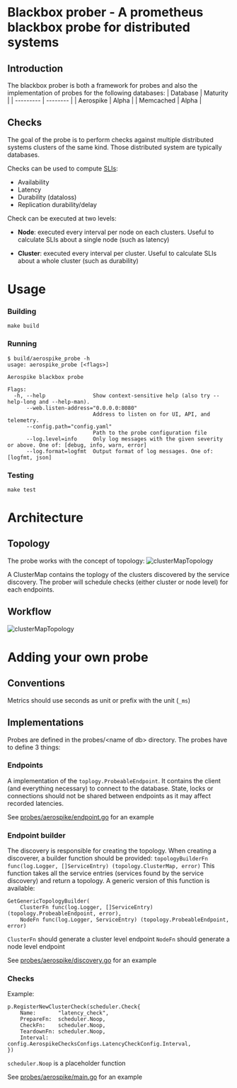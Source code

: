 # Blackbox prober - A prometheus blackbox probe for distributed systems

## Introduction

The blackbox prober is both a framework for probes and also the implementation of probes for the
following databases:
| Database  | Maturity |
| --------- | -------- |
| Aerospike | Alpha    |
| Memcached | Alpha    |

## Checks

The goal of the probe is to perform checks against multiple distributed systems clusters of the same kind. Those distributed system are typically databases.

Checks can be used to compute [SLIs](https://sre.google/sre-book/service-level-objectives/):
- Availability
- Latency
- Durability (dataloss)
- Replication durability/delay

Check can be executed at two levels:
- **Node**: executed every interval per node on each clusters.
Useful to calculate SLIs about a single node (such as latency)

- **Cluster**: executed every interval per cluster.
Useful to calculate SLIs about a whole cluster (such as durability)

# Usage

### Building
```
make build
```

### Running
```
$ build/aerospike_probe -h
usage: aerospike_probe [<flags>]

Aerospike blackbox probe

Flags:
  -h, --help               Show context-sensitive help (also try --help-long and --help-man).
      --web.listen-address="0.0.0.0:8080"  
                           Address to listen on for UI, API, and telemetry.
      --config.path="config.yaml"  
                           Path to the probe configuration file
      --log.level=info     Only log messages with the given severity or above. One of: [debug, info, warn, error]
      --log.format=logfmt  Output format of log messages. One of: [logfmt, json]
```
### Testing

```
make test
```

# Architecture

## Topology

The probe works with the concept of topology:
![clusterMapTopology](docs/images/ClusterMap.svg)

A ClusterMap contains the toplogy of the clusters discovered by the service discovery.
The prober will schedule checks (either cluster or node level) for each endpoints.

## Workflow

![clusterMapTopology](docs/images/workflow.svg)


# Adding your own probe

## Conventions

Metrics should use seconds as unit or prefix with the unit (`_ms`) 


## Implementations

Probes are defined in the probes/\<name of db\> directory.
The probes have to define 3 things:

### Endpoints

A implementation of the `toplogy.ProbeableEndpoint`. It contains the client 
(and everything necessary) to connect to the database. State, locks or
connections should not be shared between endpoints as it may affect recorded
latencies.

See [probes/aerospike/endpoint.go](probes/aerospike/endpoint.go) for an example

### Endpoint builder

The discovery is responsible for creating the topology. When creating a
discoverer, a builder function should be provided: 
`topologyBuilderFn func(log.Logger, []ServiceEntry) (topology.ClusterMap, error)`
This function takes all the service entries (services found by the service
discovery) and return a topology. A generic version of this function is
available:
```
GetGenericTopologyBuilder(
	ClusterFn func(log.Logger, []ServiceEntry) (topology.ProbeableEndpoint, error),
	NodeFn func(log.Logger, ServiceEntry) (topology.ProbeableEndpoint, error)
```

`ClusterFn` should generate a cluster level endpoint
`NodeFn` should generate a node level endpoint

See [probes/aerospike/discovery.go](probes/aerospike/discovery.go) for an example

### Checks

Example:
```
p.RegisterNewClusterCheck(scheduler.Check{
    Name:       "latency_check",
    PrepareFn:  scheduler.Noop,
    CheckFn:    scheduler.Noop,
    TeardownFn: scheduler.Noop,
    Interval:   config.AerospikeChecksConfigs.LatencyCheckConfig.Interval,
})
```
`scheduler.Noop` is a placeholder function

See [probes/aerospike/main.go](probes/aerospike/main.go) for an example
